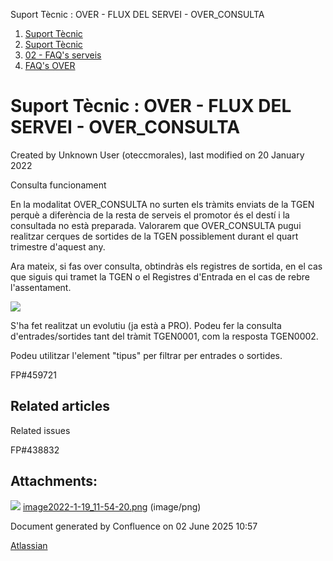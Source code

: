 Suport Tècnic : OVER - FLUX DEL SERVEI - OVER\_CONSULTA  

1.  [Suport Tècnic](index.md)
2.  [Suport Tècnic](13893782.md)
3.  [02 - FAQ's serveis](26313393.md)
4.  [FAQ's OVER](28705589.md)

Suport Tècnic : OVER - FLUX DEL SERVEI - OVER\_CONSULTA
=======================================================

Created by Unknown User (oteccmorales), last modified on 20 January 2022

Consulta funcionament

  

En la modalitat OVER\_CONSULTA no surten els tràmits enviats de la TGEN perquè a diferència de la resta de serveis el promotor és el destí i la consultada no està preparada. Valorarem que OVER\_CONSULTA pugui realitzar cerques de sortides de la TGEN possiblement durant el quart trimestre d'aquest any.

Ara mateix, si fas over consulta, obtindràs els registres de sortida, en el cas que siguis qui tramet la TGEN o el Registres d'Entrada en el cas de rebre l'assentament.

  

![](attachments/64979551/64979553.png)

S'ha fet realitzat un evolutiu (ja està a PRO). Podeu fer la consulta d'entrades/sortides tant del tràmit TGEN0001, com la resposta TGEN0002.

Podeu utilitzar l'element "tipus" per filtrar per entrades o sortides.

FP#459721 

Related articles
----------------

  

Related issues

FP#438832

Attachments:
------------

![](images/icons/bullet_blue.gif) [image2022-1-19\_11-54-20.png](attachments/64979551/64979553.png) (image/png)  

Document generated by Confluence on 02 June 2025 10:57

[Atlassian](http://www.atlassian.com/)